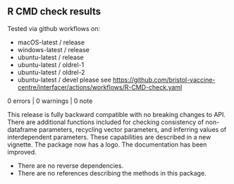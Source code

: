 ## R CMD check results

Tested via github workflows on:
* macOS-latest / release
* windows-latest / release
* ubuntu-latest / release
* ubuntu-latest / oldrel-1
* ubuntu-latest / oldrel-2
* ubuntu-latest / devel
please see https://github.com/bristol-vaccine-centre/interfacer/actions/workflows/R-CMD-check.yaml

0 errors | 0 warnings | 0 note

This release is fully backward compatible with no breaking changes to API. There 
are additional functions included for checking consistency of non-dataframe
parameters, recycling vector parameters, and inferring values of interdependent
parameters. These capabilities are described in a new vignette. The package now
has a logo. The documentation has been improved.

* There are no reverse dependencies.
* There are no references describing the methods in this package.

